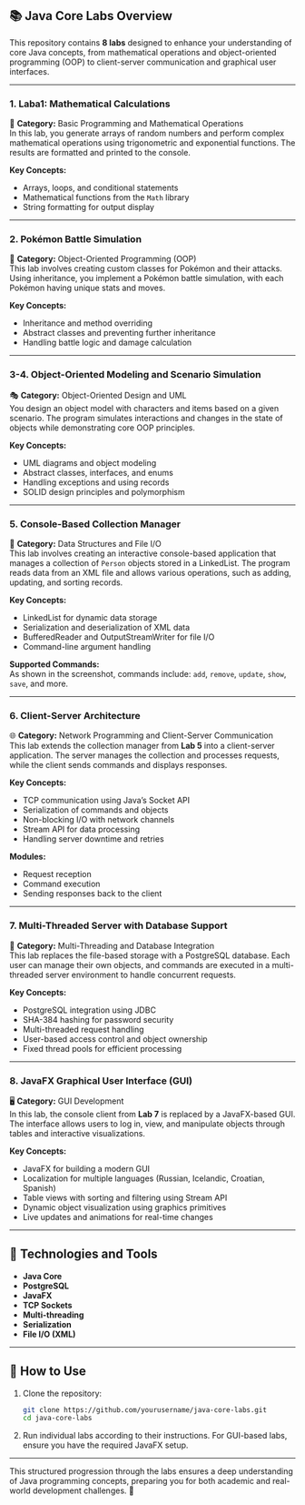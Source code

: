 ## 📚 **Java Core Labs Overview**

This repository contains **8 labs** designed to enhance your understanding of core Java concepts, from mathematical operations and object-oriented programming (OOP) to client-server communication and graphical user interfaces.

---

### **1. Laba1: Mathematical Calculations**
🔢 **Category:** Basic Programming and Mathematical Operations  
In this lab, you generate arrays of random numbers and perform complex mathematical operations using trigonometric and exponential functions. The results are formatted and printed to the console.

**Key Concepts:**  
- Arrays, loops, and conditional statements  
- Mathematical functions from the `Math` library  
- String formatting for output display

---

### **2. Pokémon Battle Simulation**
🦸 **Category:** Object-Oriented Programming (OOP)  
This lab involves creating custom classes for Pokémon and their attacks. Using inheritance, you implement a Pokémon battle simulation, with each Pokémon having unique stats and moves.

**Key Concepts:**  
- Inheritance and method overriding  
- Abstract classes and preventing further inheritance  
- Handling battle logic and damage calculation

---

### **3-4. Object-Oriented Modeling and Scenario Simulation**
🎭 **Category:** Object-Oriented Design and UML  
You design an object model with characters and items based on a given scenario. The program simulates interactions and changes in the state of objects while demonstrating core OOP principles.

**Key Concepts:**  
- UML diagrams and object modeling  
- Abstract classes, interfaces, and enums  
- Handling exceptions and using records  
- SOLID design principles and polymorphism

---

### **5. Console-Based Collection Manager**
📂 **Category:** Data Structures and File I/O  
This lab involves creating an interactive console-based application that manages a collection of `Person` objects stored in a LinkedList. The program reads data from an XML file and allows various operations, such as adding, updating, and sorting records.

**Key Concepts:**  
- LinkedList for dynamic data storage  
- Serialization and deserialization of XML data  
- BufferedReader and OutputStreamWriter for file I/O  
- Command-line argument handling

**Supported Commands:**  
As shown in the screenshot, commands include: `add`, `remove`, `update`, `show`, `save`, and more.

---

### **6. Client-Server Architecture**
🌐 **Category:** Network Programming and Client-Server Communication  
This lab extends the collection manager from **Lab 5** into a client-server application. The server manages the collection and processes requests, while the client sends commands and displays responses.

**Key Concepts:**  
- TCP communication using Java’s Socket API  
- Serialization of commands and objects  
- Non-blocking I/O with network channels  
- Stream API for data processing  
- Handling server downtime and retries  

**Modules:**
- Request reception  
- Command execution  
- Sending responses back to the client  

---

### **7. Multi-Threaded Server with Database Support**
💾 **Category:** Multi-Threading and Database Integration  
This lab replaces the file-based storage with a PostgreSQL database. Each user can manage their own objects, and commands are executed in a multi-threaded server environment to handle concurrent requests.

**Key Concepts:**  
- PostgreSQL integration using JDBC  
- SHA-384 hashing for password security  
- Multi-threaded request handling  
- User-based access control and object ownership  
- Fixed thread pools for efficient processing  

---

### **8. JavaFX Graphical User Interface (GUI)**
🖥️ **Category:** GUI Development  
In this lab, the console client from **Lab 7** is replaced by a JavaFX-based GUI. The interface allows users to log in, view, and manipulate objects through tables and interactive visualizations.

**Key Concepts:**  
- JavaFX for building a modern GUI  
- Localization for multiple languages (Russian, Icelandic, Croatian, Spanish)  
- Table views with sorting and filtering using Stream API  
- Dynamic object visualization using graphics primitives  
- Live updates and animations for real-time changes  

---

## 🔧 **Technologies and Tools**
- **Java Core**  
- **PostgreSQL**  
- **JavaFX**  
- **TCP Sockets**  
- **Multi-threading**  
- **Serialization**  
- **File I/O (XML)**  

---

## 🚀 **How to Use**
1. Clone the repository:
   ```bash
   git clone https://github.com/yourusername/java-core-labs.git
   cd java-core-labs
   ```

2. Run individual labs according to their instructions. For GUI-based labs, ensure you have the required JavaFX setup.

---

This structured progression through the labs ensures a deep understanding of Java programming concepts, preparing you for both academic and real-world development challenges. 🌟
